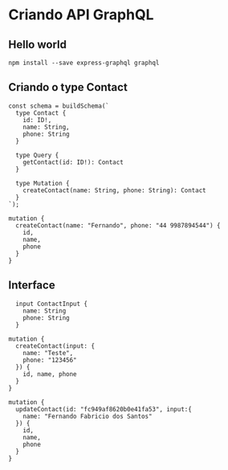 # Criando API GraphQL

## Hello world

`npm install --save express-graphql graphql`

## Criando o type Contact

```
const schema = buildSchema(`
  type Contact {
    id: ID!,
    name: String,
    phone: String
  }

  type Query {
    getContact(id: ID!): Contact
  }

  type Mutation {
    createContact(name: String, phone: String): Contact
  }
`);
```

```
mutation {
  createContact(name: "Fernando", phone: "44 9987894544") {
    id,
    name,
    phone
  }
}
```

## Interface
```
  input ContactInput {
    name: String
    phone: String
  }
```

```
mutation {
  createContact(input: {
    name: "Teste",
    phone: "123456"
  }) {
    id, name, phone
  }
}
```

```
mutation {
  updateContact(id: "fc949af8620b0e41fa53", input:{
    name: "Fernando Fabricio dos Santos"
  }) {
    id,
    name,
    phone
  }
}
```
